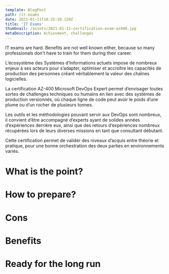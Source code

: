 ```yaml
---
template: BlogPost
path: /it-exams
date: 2021-01-11T18:25:10.120Z
title: 'IT Exams'
thumbnail: /assets/2021-01-11-certification-exam-az400.jpg
metaDescription: Achievment, challenges
---
```


IT exams are hard. Benefits are not well known either, because so many professionals don't have to train for them during their career.

L’écosystème des Systèmes d’Informations actuels impose de nombreux enjeux à ses acteurs pour s’adapter, optimiser et accroître les capacités de production des personnes créant véritablement la valeur des chaînes logicielles.

La certification AZ-400 Microsoft DevOps Expert permet d’envisager toutes sortes de challenges techniques ou humains en lien avec des systèmes de production versionnés, où chaque ligne de code peut avoir le poids d’une plume ou d’un rocher de plusieurs tonnes.

Les outils et les méthodologies pouvant servir aux DevOps sont nombreux, il convient d’être accompagné d’experts ayant de solides années d’expériences derrière eux, ainsi que des retours d’expériences nombreux récupérées lors de leurs diverses missions en tant que consultant débutant.

Cette certification permet de valider des niveaux d’acquis entre théorie et pratique, pour une bonne orchestration des deux parties en environnements variés.

# What is the point?

# How to prepare?

# Cons

# Benefits

# Ready for the long run
